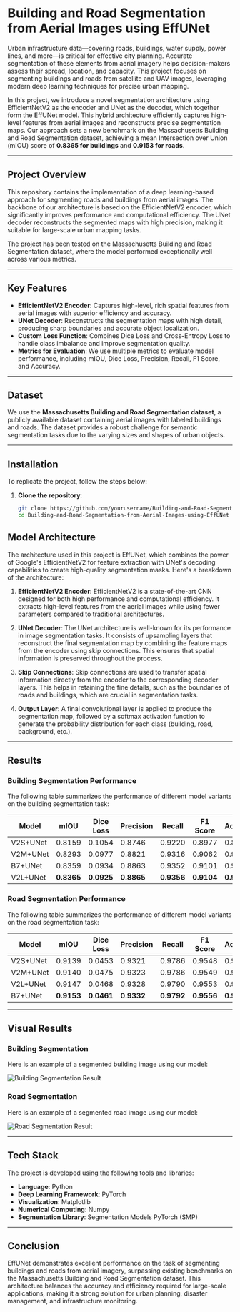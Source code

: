# **Building and Road Segmentation from Aerial Images using EffUNet**

Urban infrastructure data—covering roads, buildings, water supply, power lines, and more—is critical for effective city planning. Accurate segmentation of these elements from aerial imagery helps decision-makers assess their spread, location, and capacity. This project focuses on segmenting buildings and roads from satellite and UAV images, leveraging modern deep learning techniques for precise urban mapping.

In this project, we introduce a novel segmentation architecture using EfficientNetV2 as the encoder and UNet as the decoder, which together form the EffUNet model. This hybrid architecture efficiently captures high-level features from aerial images and reconstructs precise segmentation maps. Our approach sets a new benchmark on the Massachusetts Building and Road Segmentation dataset, achieving a mean Intersection over Union (mIOU) score of **0.8365 for buildings** and **0.9153 for roads**.

---

## **Project Overview**

This repository contains the implementation of a deep learning-based approach for segmenting roads and buildings from aerial images. The backbone of our architecture is based on the EfficientNetV2 encoder, which significantly improves performance and computational efficiency. The UNet decoder reconstructs the segmented maps with high precision, making it suitable for large-scale urban mapping tasks.

The project has been tested on the Massachusetts Building and Road Segmentation dataset, where the model performed exceptionally well across various metrics.

---

## **Key Features**

- **EfficientNetV2 Encoder**: Captures high-level, rich spatial features from aerial images with superior efficiency and accuracy.
- **UNet Decoder**: Reconstructs the segmentation maps with high detail, producing sharp boundaries and accurate object localization.
- **Custom Loss Function**: Combines Dice Loss and Cross-Entropy Loss to handle class imbalance and improve segmentation quality.
- **Metrics for Evaluation**: We use multiple metrics to evaluate model performance, including mIOU, Dice Loss, Precision, Recall, F1 Score, and Accuracy.

---

## **Dataset**

We use the **Massachusetts Building and Road Segmentation dataset**, a publicly available dataset containing aerial images with labeled buildings and roads. The dataset provides a robust challenge for semantic segmentation tasks due to the varying sizes and shapes of urban objects.

---

## **Installation**

To replicate the project, follow the steps below:

1. **Clone the repository**:
   ```bash
   git clone https://github.com/yourusername/Building-and-Road-Segmentation-from-Aerial-Images-using-EffUNet.git
   cd Building-and-Road-Segmentation-from-Aerial-Images-using-EffUNet

## **Model Architecture**

The architecture used in this project is EffUNet, which combines the power of Google's EfficientNetV2 for feature extraction with UNet's decoding capabilities to create high-quality segmentation masks. Here's a breakdown of the architecture:

1. **EfficientNetV2 Encoder**: EfficientNetV2 is a state-of-the-art CNN designed for both high performance and computational efficiency. It extracts high-level features from the aerial images while using fewer parameters compared to traditional architectures.
   
2. **UNet Decoder**: The UNet architecture is well-known for its performance in image segmentation tasks. It consists of upsampling layers that reconstruct the final segmentation map by combining the feature maps from the encoder using skip connections. This ensures that spatial information is preserved throughout the process.

3. **Skip Connections**: Skip connections are used to transfer spatial information directly from the encoder to the corresponding decoder layers. This helps in retaining the fine details, such as the boundaries of roads and buildings, which are crucial in segmentation tasks.

4. **Output Layer**: A final convolutional layer is applied to produce the segmentation map, followed by a softmax activation function to generate the probability distribution for each class (building, road, background, etc.).

---

## **Results**

### **Building Segmentation Performance**

The following table summarizes the performance of different model variants on the building segmentation task:

| Model     | mIOU  | Dice Loss | Precision | Recall | F1 Score | Accuracy |
|-----------|-------|-----------|-----------|--------|----------|----------|
| V2S+UNet  | 0.8159 | 0.1054    | 0.8746    | 0.9220 | 0.8977   | 0.8997   |
| V2M+UNet  | 0.8293 | 0.0977    | 0.8821    | 0.9316 | 0.9062   | 0.9080   |
| B7+UNet   | 0.8359 | 0.0934    | 0.8863    | 0.9352 | 0.9101   | 0.9119   |
| V2L+UNet  | **0.8365** | **0.0925** | **0.8865** | **0.9356** | **0.9104** | **0.9122** |

### **Road Segmentation Performance**

The following table summarizes the performance of different model variants on the road segmentation task:

| Model     | mIOU  | Dice Loss | Precision | Recall | F1 Score | Accuracy |
|-----------|-------|-----------|-----------|--------|----------|----------|
| V2S+UNet  | 0.9139 | 0.0453    | 0.9321    | 0.9786 | 0.9548   | 0.9558   |
| V2M+UNet  | 0.9140 | 0.0475    | 0.9323    | 0.9786 | 0.9549   | 0.9559   |
| V2L+UNet  | 0.9147 | 0.0468    | 0.9328    | 0.9790 | 0.9553   | 0.9563   |
| B7+UNet   | **0.9153** | **0.0461** | **0.9332** | **0.9792** | **0.9556** | **0.9566** |

---

## **Visual Results**

### **Building Segmentation**

Here is an example of a segmented building image using our model:

![Building Segmentation Result](https://github.com/lostmartian/Building-and-Road-Segmentation-from-Aerial-Images-using-EffUNet/blob/main/images/bout.png)

### **Road Segmentation**

Here is an example of a segmented road image using our model:

![Road Segmentation Result](https://github.com/lostmartian/Building-and-Road-Segmentation-from-Aerial-Images-using-EffUNet/blob/main/images/rout.png)

---


## **Tech Stack**

The project is developed using the following tools and libraries:

- **Language**: Python
- **Deep Learning Framework**: PyTorch
- **Visualization**: Matplotlib
- **Numerical Computing**: Numpy
- **Segmentation Library**: Segmentation Models PyTorch (SMP)

---

## **Conclusion**

EffUNet demonstrates excellent performance on the task of segmenting buildings and roads from aerial imagery, surpassing existing benchmarks on the Massachusetts Building and Road Segmentation dataset. This architecture balances the accuracy and efficiency required for large-scale applications, making it a strong solution for urban planning, disaster management, and infrastructure monitoring.



